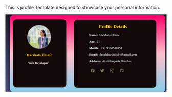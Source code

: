 This is profile Template designed to showcase your personal information.


![image alt](https://github.com/harshaladesale/Profile/blob/main/Screenshot%202024-12-16%20093859.png?raw=true)

